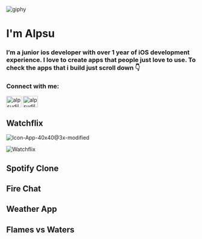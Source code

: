 
![giphy](https://user-images.githubusercontent.com/87194129/196182078-bdf863a9-354b-45f5-8394-21fad2d37a0d.gif)
<h1 align="left">I'm Alpsu</h1>

<h3 align="left">I’m a junior ios developer with over 1 year of iOS development experience.
I love to create apps that people just love to use. To check the apps that i build just scroll down 👇</h3>

<h3 align="left">Connect with me:</h3>
<p align="left">
<a href="https://twitter.com/alpsudilbilir" target="blank"><img align="center" src="https://raw.githubusercontent.com/rahuldkjain/github-profile-readme-generator/master/src/images/icons/Social/twitter.svg" alt="alpsudilbilir" height="30" width="40" /></a>
<a href="https://linkedin.com/in/alpsudilbilir" target="blank"><img align="center" src="https://raw.githubusercontent.com/rahuldkjain/github-profile-readme-generator/master/src/images/icons/Social/linked-in-alt.svg" alt="alpsudilbilir" height="30" width="40" /></a>
</p>

## Watchflix
![Icon-App-40x40@3x-modified](https://user-images.githubusercontent.com/87194129/196199992-54117615-a42f-4206-b9ac-164d2564b850.png)

![Watchflix](https://user-images.githubusercontent.com/87194129/196208626-b46ca63e-5e73-4c15-a1f3-a8281732b393.png)

## Spotify Clone




## Fire Chat



## Weather App


## Flames vs Waters

